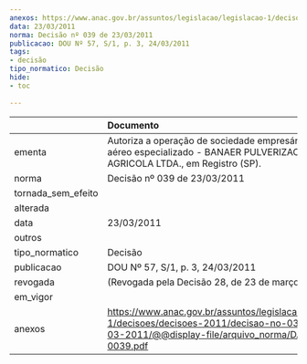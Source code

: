 ```yaml
---
anexos: https://www.anac.gov.br/assuntos/legislacao/legislacao-1/decisoes/decisoes-2011/decisao-no-039-de-23-03-2011/@@display-file/arquivo_norma/DA2011-0039.pdf
data: 23/03/2011
norma: Decisão nº 039 de 23/03/2011
publicacao: DOU Nº 57, S/1, p. 3, 24/03/2011
tags:
- decisão
tipo_normatico: Decisão
hide: 
- toc 
 
---
```


|                    | Documento                                                                                                                                                 |
|:-------------------|:----------------------------------------------------------------------------------------------------------------------------------------------------------|
| ementa             | Autoriza a operação de sociedade empresária de serviço aéreo especializado - BANAER PULVERIZACAO AGRICOLA LTDA., em Registro (SP).                        |
| norma              | Decisão nº 039 de 23/03/2011                                                                                                                              |
| tornada_sem_efeito |                                                                                                                                                           |
| alterada           |                                                                                                                                                           |
| data               | 23/03/2011                                                                                                                                                |
| outros             |                                                                                                                                                           |
| tipo_normatico     | Decisão                                                                                                                                                   |
| publicacao         | DOU Nº 57, S/1, p. 3, 24/03/2011                                                                                                                          |
| revogada           | (Revogada pela Decisão 28, de 23 de março de 2016)                                                                                                        |
| em_vigor           |                                                                                                                                                           |
| anexos             | https://www.anac.gov.br/assuntos/legislacao/legislacao-1/decisoes/decisoes-2011/decisao-no-039-de-23-03-2011/@@display-file/arquivo_norma/DA2011-0039.pdf |